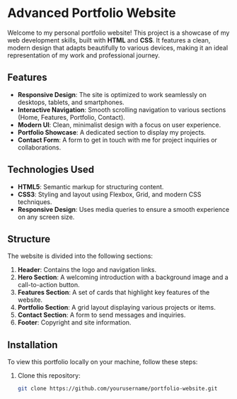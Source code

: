 # Advanced Portfolio Website

Welcome to my personal portfolio website! This project is a showcase of my web development skills, built with **HTML** and **CSS**. It features a clean, modern design that adapts beautifully to various devices, making it an ideal representation of my work and professional journey.

## Features

- **Responsive Design**: The site is optimized to work seamlessly on desktops, tablets, and smartphones.
- **Interactive Navigation**: Smooth scrolling navigation to various sections (Home, Features, Portfolio, Contact).
- **Modern UI**: Clean, minimalist design with a focus on user experience.
- **Portfolio Showcase**: A dedicated section to display my projects.
- **Contact Form**: A form to get in touch with me for project inquiries or collaborations.

## Technologies Used

- **HTML5**: Semantic markup for structuring content.
- **CSS3**: Styling and layout using Flexbox, Grid, and modern CSS techniques.
- **Responsive Design**: Uses media queries to ensure a smooth experience on any screen size.

## Structure

The website is divided into the following sections:

1. **Header**: Contains the logo and navigation links.
2. **Hero Section**: A welcoming introduction with a background image and a call-to-action button.
3. **Features Section**: A set of cards that highlight key features of the website.
4. **Portfolio Section**: A grid layout displaying various projects or items.
5. **Contact Section**: A form to send messages and inquiries.
6. **Footer**: Copyright and site information.

## Installation

To view this portfolio locally on your machine, follow these steps:

1. Clone this repository:

   ```bash
   git clone https://github.com/yourusername/portfolio-website.git
